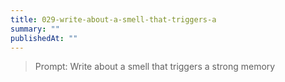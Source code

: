 ```yaml
---
title: 029-write-about-a-smell-that-triggers-a
summary: ""
publishedAt: ""
---
```


> Prompt: Write about a smell that triggers a strong memory

